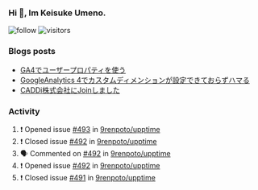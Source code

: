 ### Hi 👋, Im Keisuke Umeno.

<!--
**9renpoto/9renpoto** is a ✨ _special_ ✨ repository because its `README.md` (this file) appears on your GitHub profile.

Here are some ideas to get you started:

- 🔭 I’m currently working on ...
- 🌱 I’m currently learning ...
- 👯 I’m looking to collaborate on ...
- 🤔 I’m looking for help with ...
- 💬 Ask me about ...
- 📫 How to reach me: ...
- 😄 Pronouns: ...
- ⚡ Fun fact: ...
-->

![follow](https://img.shields.io/github/followers/9renpoto?label=Follow&style=social)
![visitors](https://komarev.com/ghpvc/?username=9renpoto&label=Profile%20views&color=0e75b6&style=flat)

### Blogs posts

<!-- BLOG-POST-LIST:START -->
- [GA4でユーザープロパティを使う](https://9renpoto.dev/2021/02/21/google-analytics-4-user-properties/)
- [GoogleAnalytics 4でカスタムディメンションが設定できておらずハマる](https://9renpoto.dev/2021/02/13/google-analytics-4/)
- [CADDi株式会社にJoinしました](https://9renpoto.dev/2020/12/05/join/)
<!-- BLOG-POST-LIST:END -->

### Activity

<!--START_SECTION:activity-->
1. ❗️ Opened issue [#493](https://github.com/9renpoto/upptime/issues/493) in [9renpoto/upptime](https://github.com/9renpoto/upptime)
2. ❗️ Closed issue [#492](https://github.com/9renpoto/upptime/issues/492) in [9renpoto/upptime](https://github.com/9renpoto/upptime)
3. 🗣 Commented on [#492](https://github.com/9renpoto/upptime/issues/492) in [9renpoto/upptime](https://github.com/9renpoto/upptime)
4. ❗️ Opened issue [#492](https://github.com/9renpoto/upptime/issues/492) in [9renpoto/upptime](https://github.com/9renpoto/upptime)
5. ❗️ Closed issue [#491](https://github.com/9renpoto/upptime/issues/491) in [9renpoto/upptime](https://github.com/9renpoto/upptime)
<!--END_SECTION:activity-->

<!--START_SECTION:waka-->
<!--END_SECTION:waka-->
